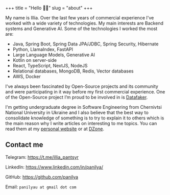 +++
title = "Hello 👋🏼"
slug = "about"
+++

My name is Illia. Over the last few years of commercial experience I've worked with a wide variety of technologies. My main interests are Backend systems and Generative AI. Some of the technologies I worked the most are:

- Java, Spring Boot, Spring Data JPA/JDBC, Spring Security, Hibernate
- Python, LlamaIndex, FastAPI
- Large Language Models, Generative AI
- Kotlin on server-side
- React, TypeScript, NextJS, NodeJS
- Relational databases, MongoDB, Redis, Vector databases
- AWS, Docker

I've always been fascinated by Open-Source projects and its community and were participating in it way before my first commercial experience. One of the Open-Source project I’m proud to be involved in is [Datafaker](https://github.com/datafaker-net/datafaker).

I'm getting undergraduate degree in Software Engineering from Chernivtsi National University in Ukraine and I also believe that the best way to consolidate knowledge of something is to try to explain it to others which is the main reason why I write articles on interesting to me topics. You can read them at my [personal website](https://panilya.github.io/posts/) or at [DZone](https://dzone.com/users/4453271/panilya.html).

## Contact me

Telegram: <https://t.me/illia_pantsyr>

LinkedIn: <https://www.linkedin.com/in/panilya/>

GitHub: <https://github.com/panilya>

Email: `panilyau at gmail dot com`
